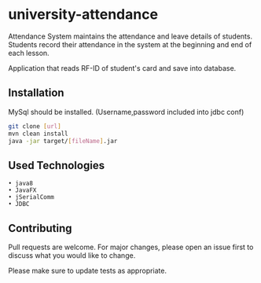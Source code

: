 # university-attendance

Attendance System maintains the attendance and leave details of students. Students record their attendance in the system at the beginning and end of each lesson.

Application that reads RF-ID of student's card and save into database.

## Installation

MySql should be installed. (Username,password included into jdbc conf)

```bash
git clone [url]
mvn clean install
java -jar target/[fileName].jar
```

## Used Technologies

```
• java8
• JavaFX
• jSerialComm
• JDBC
```

## Contributing
Pull requests are welcome. For major changes, please open an issue first to discuss what you would like to change.

Please make sure to update tests as appropriate.

